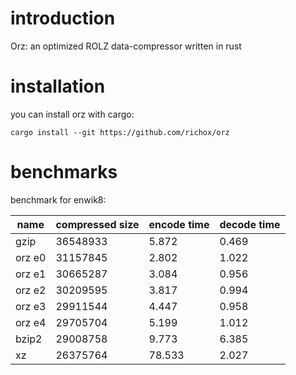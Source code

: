 introduction
============
Orz: an optimized ROLZ data-compressor written in rust

installation
============
you can install orz with cargo:

    cargo install --git https://github.com/richox/orz

benchmarks
==========
benchmark for enwik8:

| name   | compressed size | encode time | decode time |
|--------|-----------------|-------------|-------------|
| gzip   | 36548933        | 5.872       | 0.469       |
| orz e0 | 31157845        | 2.802       | 1.022       |
| orz e1 | 30665287        | 3.084       | 0.956       |
| orz e2 | 30209595        | 3.817       | 0.994       |
| orz e3 | 29911544        | 4.447       | 0.958       |
| orz e4 | 29705704        | 5.199       | 1.012       |
| bzip2  | 29008758        | 9.773       | 6.385       |
| xz     | 26375764        | 78.533      | 2.027       |
